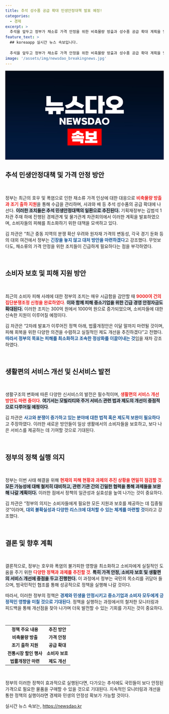 ```yaml
---
title: 추석 성수품 공급 확대 민생안정대책 발표 예정!
categories:
  - 경제
excerpt: >
  추석을 앞두고 정부가 채소류 가격 안정을 위한 비축물량 방출과 성수품 공급 확대 계획을 발표할 예정입니다. 이번 대책은 서민들의 민생 보호를 목표로 하며, 생활편의 서비스 개선 방안도 포함됩니다. 클릭해서 자세히 알아보세요!
feature_text: >
  ## koreaapp 실시간 뉴스 속보입니다.

  추석을 앞두고 정부가 채소류 가격 안정을 위한 비축물량 방출과 성수품 공급 확대 계획을 발표할 예정입니다. 이번 대책은 서민들의 민생 보호를 목표로 하며, 생활편의 서비스 개선 방안도 포함됩니다. 클릭해서 자세히 알아보세요!
image: '/assets/img/newsdao_breakingnews.jpg'
---
```


<p><img src="/assets/img/newsdao_breakingnews.jpg" alt="koreaapp 속보" /></p>

<h2 data-ke-size="size26">추석 민생안정대책 및 가격 안정 방안</h2>

<p data-ke-size="size16">&nbsp;</p>

<p>정부는 최근의 호우 및 폭염으로 인한 채소류 가격 인상에 대한 대응으로 <b><span style="color: #ee2323;">비축물량 방출과 조기 출하 지원</span></b>을 통해 수급을 관리하며, 사과와 배 등 추석 성수품의 공급 확대에 나선다. <b><span style="background-color: #21538527;">이러한 조치들은 추석 민생안정대책의 일환으로 추진된다.</span></b> 기획재정부는 김범석 1차관 주재 하에 진행된 경제관계 및 물가관계 차관회의에서 이러한 계획을 발표하였으며, 소비자들의 피해를 최소화하기 위한 대책을 모색하고 있다. </p>

<p>김 차관은 “최근 중동 지역의 분쟁 확산 우려와 원자재 가격의 변동성, 각국 경기 둔화 등의 대외 여건에서 정부는 <b><span style="color: #1a5490;">긴장을 놓지 않고 대처 방안을 마련하겠다</span></b>고 강조했다. 무엇보다도, 채소류의 가격 안정을 위한 조치들이 긴급하게 필요하다는 점을 부각하였다. </p>

<p data-ke-size="size16">&nbsp;</p>

<h2 data-ke-size="size26">소비자 보호 및 피해 지원 방안</h2>

<p data-ke-size="size16">&nbsp;</p>

<p>최근의 소비자 피해 사례에 대한 정부의 조치는 매우 시급함을 감안할 때 <b><span style="color: #ee2323;">9000여 건의 집단분쟁조정 신청을 완료하였다</span></b>. <b><span style="background-color: #21538527;">이와 함께 피해 중소기업을 위한 긴급 경영 안정자금도 확대된다.</span></b> 이러한 조치는 300억 원에서 1000억 원으로 증가되었으며, 소비자들에 대한 신속한 지원이 이루어질 예정이다. </p>

<p>김 차관은 “2차례 발표가 이루어진 정책 아래, 법률개정안은 이달 말까지 마련될 것이며, 피해 회복을 위한 다양한 의견을 수렴하고 실질적인 제도 개선을 추진하겠다”고 전했다. <b><span style="color: #1a5490;">따라서 정부의 목표는 피해를 최소화하고 조속한 정상화를 이끌어내는 것</span></b>임을 재차 강조하였다. </p>

<p data-ke-size="size16">&nbsp;</p>

<h2 data-ke-size="size26">생활편의 서비스 개선 및 신서비스 발전</h2>

<p data-ke-size="size16">&nbsp;</p>

<p>생활구조의 변화에 따른 다양한 신서비스의 발전은 필수적이며, <b><span style="color: #ee2323;">생활편의 서비스 개선 방안도 마련 중이다</span></b>. <b><span style="background-color: #21538527;">여기서는 모빌리티와 주거 서비스 관련 법과 제도의 개선이 중점적으로 다루어질 예정이다</span></b>. </p>

<p>김 차관은 <b><span style="color: #1a5490;">사고와 분쟁이 증가하고 있는 분야에 대한 법적 혹은 제도적 보완이 필요하다</span></b>고 주장하였다. 이러한 새로운 방안들이 일상 생활에서의 소비자들을 보호하고, 보다 나은 서비스를 제공하는 데 기여할 것으로 기대된다. </p>

<p data-ke-size="size16">&nbsp;</p>

<h2 data-ke-size="size26">정부의 정책 실행 의지</h2>

<p data-ke-size="size16">&nbsp;</p>

<p>정부는 이번 사태 해결을 위해 <b><span style="color: #ee2323;">현재의 피해 현황과 과제의 추진 상황을 면밀히 점검할 것</span></b>. <b><span style="background-color: #21538527;">모든 가능성에 대해 철저히 대비하고, 관련 기관 간의 긴밀한 협력을 통해 과제들을 보완해 나갈 계획이다.</span></b> 이러한 점에서 정책의 일관성과 실효성을 높여 나가는 것이 중요하다.</p>

<p>김 차관은 “정부의 의지는 소비자들에게 필요한 모든 지원과 보호를 제공하는 데 집중될 것”이라며, <b><span style="color: #1a5490;">대외 불확실성과 다양한 리스크에 대처할 수 있는 체계를 마련할 것</span></b>이라고 강조했다.</p>

<p data-ke-size="size16">&nbsp;</p>

<h2 data-ke-size="size26">결론 및 향후 계획</h2>

<p data-ke-size="size16">&nbsp;</p>

<p>결론적으로, 정부는 호우와 폭염의 불가피한 영향을 최소화하고 소비자에게 실질적인 도움을 주기 위한 <b><span style="color: #ee2323;">다양한 정책과 과제를 추진할 것</span></b>. <b><span style="background-color: #21538527;">특히 가격 안정, 소비자 보호 및 생활편의 서비스 개선에 중점을 두고 진행한다.</span></b> 이 과정에서 정부는 국민의 목소리를 귀담아 들으며, 범국민적인 협조를 통해 성공적으로 정책을 실행해 나갈 것이다.</p>

<p>따라서, 이러한 정부의 정책은 <b><span style="color: #1a5490;">경제와 민생을 안정시키고 중소기업과 소비자 모두에게 긍정적인 영향을 미칠 것으로 기대된다</span></b>. 정책을 실행하는 과정에서의 철저한 모니터링과 피드백을 통해 개선점을 찾아 나가며 더욱 발전할 수 있는 기회를 가지는 것이 중요하다.</p>

<p data-ke-size="size16">&nbsp;</p>

<table>
<tr>
<td style="text-align: center; height: 17px;"><b>정책 주요 내용</b></td>
<td style="text-align: center; height: 17px;"><b>추진 방안</b></td>
</tr>
<tr>
<td style="text-align: center; height: 17px;"><b>비축물량 방출</b></td>
<td style="text-align: center; height: 17px;"><b>가격 안정</b></td>
</tr>
<tr>
<td style="text-align: center; height: 17px;"><b>조기 출하 지원</b></td>
<td style="text-align: center; height: 17px;"><b>공급 확대</b></td>
</tr>
<tr>
<td style="text-align: center; height: 17px;"><b>전통시장 할인 행사</b></td>
<td style="text-align: center; height: 17px;"><b>소비자 보호</b></td>
</tr>
<tr>
<td style="text-align: center; height: 17px;"><b>법률개정안 마련</b></td>
<td style="text-align: center; height: 17px;"><b>제도 개선</b></td>
</tr>
</table> 

<p data-ke-size="size16">&nbsp;</p>

<p>정부의 이러한 정책이 효과적으로 실행된다면, 다가오는 추석에도 국민들이 보다 안정된 가격으로 필요한 물품을 구매할 수 있을 것으로 기대된다. 지속적인 모니터링과 개선을 통한 정책의 실행이라면 경제와 민생의 안정성 확보가 가능할 것이다.</p>
실시간 뉴스 속보는, <a href="https://newsdao.kr" rel="dofollow">https://newsdao.kr</a>



